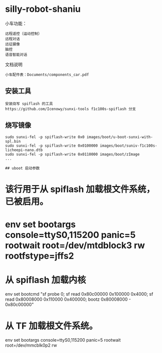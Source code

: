 # silly-robot-shaniu

小车功能：

    远程遥控（运动控制）
    远程对话
    远征摄像
    脑控
    语音智能对话

文档说明

    小车配件表：Documents/components_car.pdf

## 安装工具
```
安装烧写 spiflash 的工具
https://github.com/Icenowy/sunxi-tools f1c100s-spiflash 分支
```

## 烧写镜像
```
sudo sunxi-fel -p spiflash-write 0x0 images/boot/u-boot-sunxi-with-spl.bin
sudo sunxi-fel -p spiflash-write 0x0100000 images/boot/suniv-f1c100s-licheepi-nano.dtb
sudo sunxi-fel -p spiflash-write 0x0110000 images/boot/zImage
...

## uboot 启动参数
```
# 该行用于从 spiflash 加载根文件系统，已被启用。
# env set bootargs console=ttyS0,115200 panic=5 rootwait root=/dev/mtdblock3 rw rootfstype=jffs2

# 从 spiflash 加载内核
env set bootcmd "sf probe 0; sf read 0x80c00000 0x100000 0x4000; sf read 0x80008000 0x110000 0x400000; bootz 0x80008000 - 0x80c00000"

# 从 TF 加载根文件系统。
env set bootargs console=ttyS0,115200 panic=5 rootwait root=/dev/mmcblk0p2 rw
```
